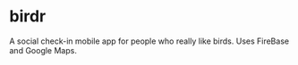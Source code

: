 # birdr

A social check-in mobile app for people who really like birds. Uses FireBase and Google Maps.
